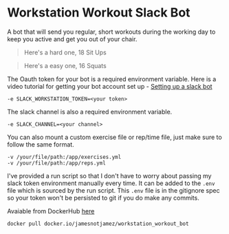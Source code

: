 # Workstation Workout Slack Bot

A bot that will send you regular, short workouts during the working day to keep you active and get you out of your chair.

> Here's a hard one, 18 Sit Ups

> Here's a easy one, 16 Squats

The Oauth token for your bot is a required environment variable. Here is a video tutorial for getting your bot account set up - [Setting up a slack bot](https://www.youtube.com/watch?v=KJ5bFv-IRFM&t)
```
-e SLACK_WORKSTATION_TOKEN=<your token>
```
The slack channel is also a required environment variable.
```
-e SLACK_CHANNEL=<your channel>
```

You can also mount a custom exercise file or rep/time file, just make sure to follow the same format.
```
-v /your/file/path:/app/exercises.yml
-v /your/file/path:/app/reps.yml
```

I've provided a run script so that I don't have to worry about passing my slack token environment manually every time. It can be added to the `.env` file which is sourced by the run script. This `.env` file is in the gitignore spec so your token won't be persisted to git if you do make any commits.

Avaiable from DockerHub [here](https://hub.docker.com/repository/docker/jamesnotjamez/workstation_workout_bot)
```
docker pull docker.io/jamesnotjamez/workstation_workout_bot
```
